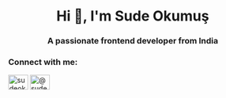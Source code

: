 <h1 align="center">Hi 👋, I'm Sude Okumuş</h1>
<h3 align="center">A passionate frontend developer from India</h3>

<h3 align="left">Connect with me:</h3>
<p align="left">
<a href="https://linkedin.com/in/sudeokumus" target="blank"><img align="center" src="https://raw.githubusercontent.com/rahuldkjain/github-profile-readme-generator/master/src/images/icons/Social/linked-in-alt.svg" alt="sudeokumus" height="30" width="40" /></a>
<a href="https://medium.com/@sudeokumus" target="blank"><img align="center" src="https://raw.githubusercontent.com/rahuldkjain/github-profile-readme-generator/master/src/images/icons/Social/medium.svg" alt="@sudeokumus" height="30" width="40" /></a>
</p>
